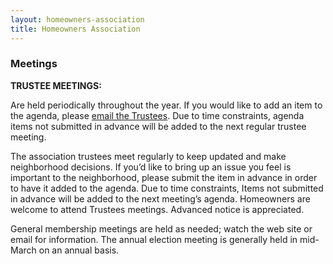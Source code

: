 ```yaml
---
layout: homeowners-association
title: Homeowners Association
---
```


### Meetings

**TRUSTEE MEETINGS:**

Are held periodically throughout the year.  If you would like to add an item
to the agenda, please [email the Trustees][1].  Due to time constraints,
agenda items not submitted in advance will be added to the next regular
trustee meeting.

The association trustees meet regularly to keep updated and make neighborhood
decisions. If you’d like to bring up an issue you feel is important to the
neighborhood, please submit the item in advance in order to have it added to
the agenda. Due to time constraints, Items not submitted in advance will be
added to the next meeting’s agenda. Homeowners are welcome to attend Trustees
meetings. Advanced notice is appreciated.

General membership meetings are held as needed; watch the web site or email
for information. The annual election meeting is generally held in mid-March on
an annual basis.

   [1]: mailto:trustees@villageatalumcreek.org

